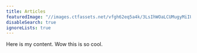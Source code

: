 ```yaml
---
title: Articles
featuredImage: "//images.ctfassets.net/vfgh62eq5a4k/3LsIhWOaLCUMugyMiIUqKM/571154a59f4166748d40b0a1a063dabd/ben-white-139141-unsplash__1_.jpg"
disableSearch: true
ignoreLists: true
---
```

Here is my content. Wow this is so cool.
